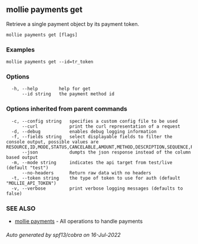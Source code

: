 ## mollie payments get

Retrieve a single payment object by its payment token.

```
mollie payments get [flags]
```

### Examples

```
mollie payments get --id=tr_token
```

### Options

```
  -h, --help        help for get
      --id string   the payment method id
```

### Options inherited from parent commands

```
  -c, --config string   specifies a custom config file to be used
      --curl            print the curl representation of a request
  -d, --debug           enables debug logging information
  -f, --fields string   select displayable fields to filter the console output, possible values are RESOURCE,ID,MODE,STATUS,CANCELABLE,AMOUNT,METHOD,DESCRIPTION,SEQUENCE,REMAINING,REFUNDED,CAPTURED,SETTLEMENT,APP_FEE,CREATED_AT,AUTHORIZED_AT,EXPIRES,PAID_AT,FAILED_AT,CANCELED_AT,CUSTOMER_ID,SETTLEMENT_ID,MANDATE_ID,SUBSCRIPTION_ID,ORDER_ID,REDIRECT,WEBHOOK,LOCALE,COUNTRY
      --json            dumpts the json response instead of the column based output
  -m, --mode string     indicates the api target from test/live (default "test")
      --no-headers      Return raw data with no headers
  -t, --token string    the type of token to use for auth (default "MOLLIE_API_TOKEN")
  -v, --verbose         print verbose logging messages (defaults to false)
```

### SEE ALSO

* [mollie payments](mollie_payments.md)	 - All operations to handle payments

###### Auto generated by spf13/cobra on 16-Jul-2022

